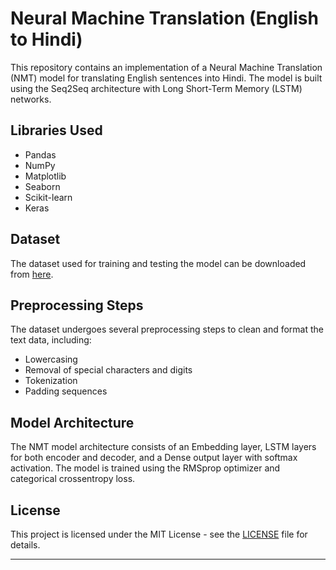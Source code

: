 # Neural Machine Translation (English to Hindi)

This repository contains an implementation of a Neural Machine Translation (NMT) model for translating English sentences into Hindi. The model is built using the Seq2Seq architecture with Long Short-Term Memory (LSTM) networks.

## Libraries Used

- Pandas
- NumPy
- Matplotlib
- Seaborn
- Scikit-learn
- Keras

## Dataset

The dataset used for training and testing the model can be downloaded from [here](https://www.kaggle.com/datasets/umasrikakollu72/hindi-english-truncated-corpus).

## Preprocessing Steps

The dataset undergoes several preprocessing steps to clean and format the text data, including:
- Lowercasing
- Removal of special characters and digits
- Tokenization
- Padding sequences

## Model Architecture

The NMT model architecture consists of an Embedding layer, LSTM layers for both encoder and decoder, and a Dense output layer with softmax activation. The model is trained using the RMSprop optimizer and categorical crossentropy loss.

## License

This project is licensed under the MIT License - see the [LICENSE](LICENSE) file for details.

---
